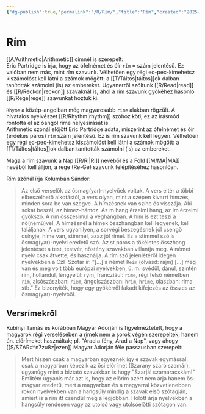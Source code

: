 ```yaml
---
{"dg-publish":true,"permalink":"/R/Rím/","title":"Rím","created":"2025-05-01T10:23","updated":"2025-05-01T10:24"}
---
```



# Rím

[[A/Arithmetic\|Arithmetic]] címnél is szerepelt:  
Eric Partridge is írja, hogy az ófelnémet és óír `rīm` = szám jelentésű. Ez valóban nem más, mint rím szavunk. Vélhetően egy régi ec-pec-kimehetsz kiszámolóst kell látni a számok mögött: a [[T/Táltos\|táltos]]ok dalban tanították számolni (is) az embereket. Ugyanerről szóltunk [[R/Read\|read]] és [[R/Reckon\|reckon]] szavaknál is, ahol a rím szavunk gyökéhez hasonló [[R/Rege\|rege]] szavunkat hoztuk ki.  


`Rhyme` a közép-angolban még magyarosabb `rime` alakban rögzült. A hivatalos nyelvészet [[R/Rhythm\|rhythm]] szóhoz köti, ez az írásmód rontotta el az óangol rime helyesírását is.  
Arithmetic szónál előjött Eric Partridge adata, miszerint az ófelnémet és óír (érdekes páros) `rīm` szám jelentésű. Ez is rím szavunk kell legyen. Vélhetően egy régi ec-pec-kimehetsz kiszámolóst kell látni a számok mögött: a [[T/Táltos\|táltos]]ok dalban tanították számolni (is) az embereket.  

Maga a rím szavunk a Nap [[R/RI\|RI]] nevéből és a Föld [[M/MA\|MA]] nevéből kell álljon, a rege (Re-Ge) szavunk felépítéséhez hasonlóan.  

Rím szónál írja Kolumbán Sándor:  
> Az első verselők az ősmag(yar)-nyelvűek voltak. A vers eltér a többi elbeszélhető alkotástól, a vers olyan, mint a szépen kivarrt hímzés, minden sora be van szegve. A hímzésnek van színe és visszája. Aki sokat beszél, az hímez-hámoz. Az m hang érzelmi hang, az im érzelmi gyökszó. A rím összesimul a véghangban. A hím is ezt teszi a nő(nemű)vel. A hímzésnél a hímek összhangban kell legyenek, kell találjanak. A vers ugyanilyen, a sorvégi beszegésnek jól csengő csínyje, híme van, stimmel, azaz jól rímel. Ez a stimmel szó is ősmag(yar)-nyelvi eredetű szó. Az st páros a tökéletes összhang jelentését a test, testvér, nőstény szavakban villantja meg. A német nyelv csak átvette, és használja. A rím szó jelenlétéről idegen nyelvekben a CzF Szótár ír: "\[...\] a német `Reim` (olvasd: rájm) \[...\] meg van és meg volt több európai nyelvekben, ú. m. svédűl, dánul, szintén rim, hollandul, lengyelül: rym, francziául: `rime`, régi felső németben `rim`, alsószászban: `riem`, ángolszászban: `hrim`, `hrime`, olaszban: rima stb." Ez bizonyíték, hogy egy gyökérről fakadt kifejezés az összes az ősmag(yar)-nyelvből.  

## Versrímekről

Kubínyi Tamás és korábban Magyar Adorján is figyelmeztetett, hogy a magyarok régi verselésében a rímek nem a sorok végén szerepeltek, hanem ún. előrímeket használtak; pl. "Árad a fény, Árad a Nap", vagy ahogy [[S/SZAR#^n7zu8z\|ezen]] Magyar Adorján féle passzusban szerepelt:  
> Mert hiszen csak a magyarban egyeznek így e szavak egymással, csak a magyarban képezik az ősi előrímet (Szarany szaró szamár), ugyanúgy mint a biztató szavakban is hogy "Szarjál szamaracskám!" Említém ugyanis már azt is, hogy az előrím azért nem árja hanem ős-magyar eredetű, mert a magyarban és a magyarral közvetlenebben rokon nyelvekben van a hangsúly mindig a szavak első szótagján, amiért is a rím itt csendül meg a legjobban. Holott árja nyelvekben a hangsúly rendesen vagy az utolsó vagy utolsóelőtti szótagon van.  